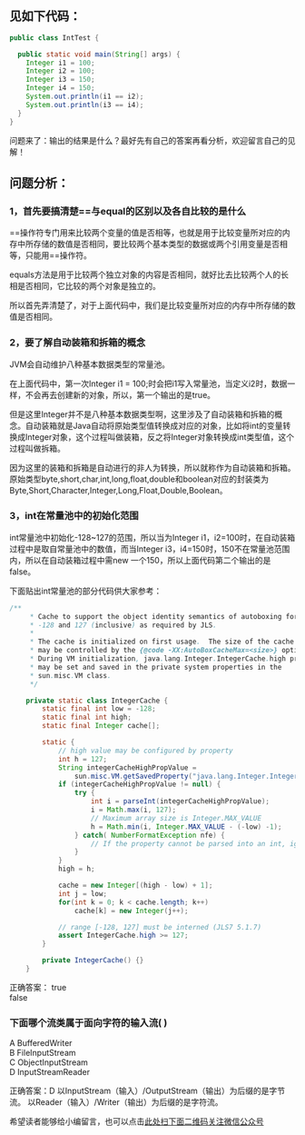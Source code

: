 ## 见如下代码：
```java
public class IntTest {

  public static void main(String[] args) {
    Integer i1 = 100;
    Integer i2 = 100;
    Integer i3 = 150;
    Integer i4 = 150;
    System.out.println(i1 == i2);
    System.out.println(i3 == i4);
  }
}
```

问题来了：输出的结果是什么？最好先有自己的答案再看分析，欢迎留言自己的见解！

## 问题分析：

### 1，首先要搞清楚==与equal的区别以及各自比较的是什么
==操作符专门用来比较两个变量的值是否相等，也就是用于比较变量所对应的内存中所存储的数值是否相同，要比较两个基本类型的数据或两个引用变量是否相等，只能用==操作符。

equals方法是用于比较两个独立对象的内容是否相同，就好比去比较两个人的长相是否相同，它比较的两个对象是独立的。

所以首先弄清楚了，对于上面代码中，我们是比较变量所对应的内存中所存储的数值是否相同。

### 2，要了解自动装箱和拆箱的概念
JVM会自动维护八种基本数据类型的常量池。

在上面代码中，第一次Integer i1 = 100;时会把i1写入常量池，当定义i2时，数据一样，不会再去创建新的对象，所以，第一个输出的是true。

但是这里Integer并不是八种基本数据类型啊，这里涉及了自动装箱和拆箱的概念。自动装箱就是Java自动将原始类型值转换成对应的对象，比如将int的变量转换成Integer对象，这个过程叫做装箱，反之将Integer对象转换成int类型值，这个过程叫做拆箱。

因为这里的装箱和拆箱是自动进行的非人为转换，所以就称作为自动装箱和拆箱。原始类型byte,short,char,int,long,float,double和boolean对应的封装类为Byte,Short,Character,Integer,Long,Float,Double,Boolean。

### 3，int在常量池中的初始化范围
int常量池中初始化-128~127的范围，所以当为Integer i1，i2=100时，在自动装箱过程中是取自常量池中的数值，而当Integer i3，i4=150时，150不在常量池范围内，所以在自动装箱过程中需new 一个150，所以上面代码第二个输出的是false。

下面贴出int常量池的部分代码供大家参考：
```java
/**
     * Cache to support the object identity semantics of autoboxing for values between
     * -128 and 127 (inclusive) as required by JLS.
     *
     * The cache is initialized on first usage.  The size of the cache
     * may be controlled by the {@code -XX:AutoBoxCacheMax=<size>} option.
     * During VM initialization, java.lang.Integer.IntegerCache.high property
     * may be set and saved in the private system properties in the
     * sun.misc.VM class.
     */

    private static class IntegerCache {
        static final int low = -128;
        static final int high;
        static final Integer cache[];

        static {
            // high value may be configured by property
            int h = 127;
            String integerCacheHighPropValue =
                sun.misc.VM.getSavedProperty("java.lang.Integer.IntegerCache.high");
            if (integerCacheHighPropValue != null) {
                try {
                    int i = parseInt(integerCacheHighPropValue);
                    i = Math.max(i, 127);
                    // Maximum array size is Integer.MAX_VALUE
                    h = Math.min(i, Integer.MAX_VALUE - (-low) -1);
                } catch( NumberFormatException nfe) {
                    // If the property cannot be parsed into an int, ignore it.
                }
            }
            high = h;

            cache = new Integer[(high - low) + 1];
            int j = low;
            for(int k = 0; k < cache.length; k++)
                cache[k] = new Integer(j++);

            // range [-128, 127] must be interned (JLS7 5.1.7)
            assert IntegerCache.high >= 127;
        }

        private IntegerCache() {}
    }
```

正确答案：
true    
false


### 下面哪个流类属于面向字符的输入流(  )
A  BufferedWriter           
B  FileInputStream          
C  ObjectInputStream          
D  InputStreamReader

正确答案：D
        以InputStream（输入）/OutputStream（输出）为后缀的是字节流。
        以Reader（输入）/Writer（输出）为后缀的是字符流。

希望读者能够给小编留言，也可以点击[此处扫下面二维码关注微信公众号](https://www.ycbbs.vip/?p=28 "此处扫下面二维码关注微信公众号")
